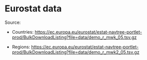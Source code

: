 # Eurostat data

Source:
* Countries: <https://ec.europa.eu/eurostat/estat-navtree-portlet-prod/BulkDownloadListing?file=data/demo_r_mwk_05.tsv.gz>

* Regions: <https://ec.europa.eu/eurostat/estat-navtree-portlet-prod/BulkDownloadListing?file=data/demo_r_mwk2_05.tsv.gz>
